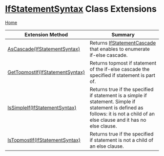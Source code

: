 # [IfStatementSyntax](https://docs.microsoft.com/en-us/dotnet/api/microsoft.codeanalysis.csharp.syntax.ifstatementsyntax) Class Extensions

[Home](../../../../../README.md)

| Extension Method | Summary |
| ---------------- | ------- |
| [AsCascade(IfStatementSyntax)](../../../../../Roslynator/CSharp/SyntaxExtensions/AsCascade/README.md) | Returns [IfStatementCascade](../../../../../Roslynator/CSharp/IfStatementCascade/README.md) that enables to enumerate if\-else cascade\. |
| [GetTopmostIf(IfStatementSyntax)](../../../../../Roslynator/CSharp/SyntaxExtensions/GetTopmostIf/README.md#Roslynator_CSharp_SyntaxExtensions_GetTopmostIf_Microsoft_CodeAnalysis_CSharp_Syntax_IfStatementSyntax_) | Returns topmost if statement of the if\-else cascade the specified if statement is part of\. |
| [IsSimpleIf(IfStatementSyntax)](../../../../../Roslynator/CSharp/SyntaxExtensions/IsSimpleIf/README.md) | Returns true if the specified if statement is a simple if statement\. Simple if statement is defined as follows: it is not a child of an else clause and it has no else clause\. |
| [IsTopmostIf(IfStatementSyntax)](../../../../../Roslynator/CSharp/SyntaxExtensions/IsTopmostIf/README.md) | Returns true if the specified if statement is not a child of an else clause\. |

